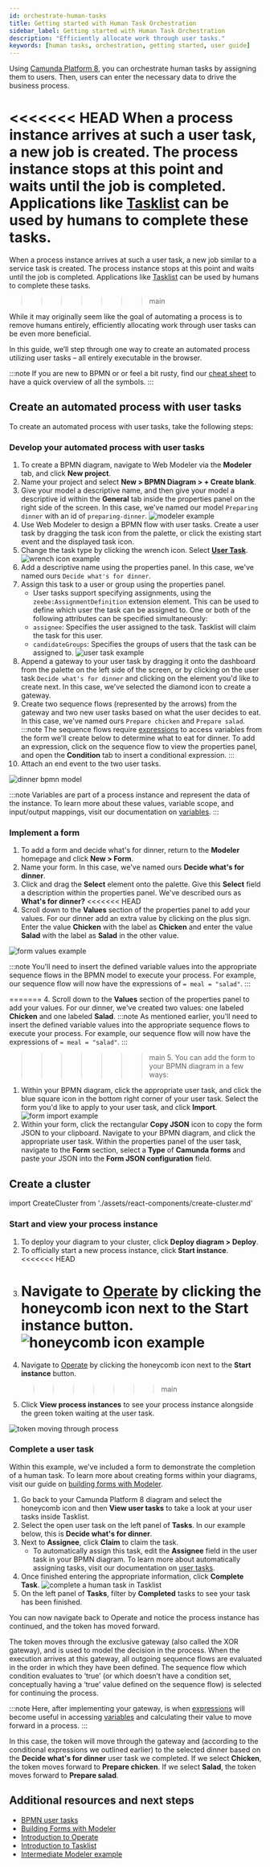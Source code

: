 ```yaml
---
id: orchestrate-human-tasks
title: Getting started with Human Task Orchestration
sidebar_label: Getting started with Human Task Orchestration
description: "Efficiently allocate work through user tasks."
keywords: [human tasks, orchestration, getting started, user guide]
---
```


Using [Camunda Platform 8](https://camunda.io), you can orchestrate human tasks by assigning them to users. Then, users can enter the necessary data to drive the business process.

<<<<<<< HEAD
When a process instance arrives at such a user task, a new job is created. The process instance stops at this point and waits until the job is completed. Applications like [Tasklist](../components/tasklist/introduction.md) can be used by humans to complete these tasks.
=======
When a process instance arrives at such a user task, a new job similar to a service task is created. The process instance stops at this point and waits until the job is completed. Applications like [Tasklist](../components/tasklist/introduction-to-tasklist.md) can be used by humans to complete these tasks.

> > > > > > > main

While it may originally seem like the goal of automating a process is to remove humans entirely, efficiently allocating work through user tasks can be even more beneficial.

In this guide, we’ll step through one way to create an automated process utilizing user tasks – all entirely executable in the browser.

:::note
If you are new to BPMN or or feel a bit rusty, find our [cheat sheet](https://page.camunda.com/wp-bpmn-2-0-business-process-model-and-notation-en?_ga=2.261291401.507343211.1658730870-74482448.1649404132&_gl=1*1x5ykzg*_ga*NzQ0ODI0NDguMTY0OTQwNDEzMg..*_ga_4EYN8X5FNR*MTY1ODc1MjkzOS4yMTAuMS4xNjU4NzUyOTQ5LjA.) to have a quick overview of all the symbols.
:::

## Create an automated process with user tasks

To create an automated process with user tasks, take the following steps:

### Develop your automated process with user tasks

1. To create a BPMN diagram, navigate to Web Modeler via the **Modeler** tab, and click **New project**.
2. Name your project and select **New > BPMN Diagram > + Create blank**.
3. Give your model a descriptive name, and then give your model a descriptive id within the **General** tab inside the properties panel on the right side of the screen. In this case, we've named our model `Preparing dinner` with an id of `preparing-dinner`.
   ![modeler example](./img/modeler-example.png)
4. Use Web Modeler to design a BPMN flow with user tasks. Create a user task by dragging the task icon from the palette, or click the existing start event and the displayed task icon.
5. Change the task type by clicking the wrench icon. Select [**User Task**](https://docs.camunda.io/docs/components/modeler/bpmn/user-tasks/).
   ![wrench icon example](./img/wrench-icon-example.png)
6. Add a descriptive name using the properties panel. In this case, we've named ours `Decide what's for dinner`.
7. Assign this task to a user or group using the properties panel.
   - User tasks support specifying assignments, using the `zeebe:AssignmentDefinition` extension element. This can be used to define which user the task can be assigned to. One or both of the following attributes can be specified simultaneously:
   - `assignee`: Specifies the user assigned to the task. Tasklist will claim the task for this user.
   - `candidateGroups`: Specifies the groups of users that the task can be assigned to.
     ![user task example](./img/user-task-example.png)
8. Append a gateway to your user task by dragging it onto the dashboard from the palette on the left side of the screen, or by clicking on the user task `Decide what's for dinner` and clicking on the element you'd like to create next. In this case, we've selected the diamond icon to create a gateway.
9. Create two sequence flows (represented by the arrows) from the gateway and two new user tasks based on what the user decides to eat. In this case, we've named ours `Prepare chicken` and `Prepare salad`.
   :::note
   The sequence flows require [expressions](../components/concepts/expressions.md) to access variables from the form we'll create below to determine what to eat for dinner. To add an expression, click on the sequence flow to view the properties panel, and open the **Condition** tab to insert a conditional expression.
   :::
10. Attach an end event to the two user tasks.

![dinner bpmn model](./img/dinner-bpmn-model.png)

:::note
Variables are part of a process instance and represent the data of the instance. To learn more about these values, variable scope, and input/output mappings, visit our documentation on [variables](../components/concepts/variables.md).
:::

### Implement a form

1. To add a form and decide what's for dinner, return to the **Modeler** homepage and click **New > Form**.
2. Name your form. In this case, we've named ours **Decide what's for dinner**.
3. Click and drag the **Select** element onto the palette. Give this **Select** field a description within the properties panel. We've described ours as **What's for dinner?**
   <<<<<<< HEAD
4. Scroll down to the **Values** section of the properties panel to add your values. For our dinner add an extra value by clicking on the plus sign. Enter the value **Chicken** with the label as **Chicken** and enter the value **Salad** with the label as **Salad** in the other value.

![form values example](./img/form-values-example.png)

:::note
You'll need to insert the defined variable values into the appropriate sequence flows in the BPMN model to execute your process. For example, our sequence flow will now have the expressions of `= meal = "salad"`.
:::

======= 4. Scroll down to the **Values** section of the properties panel to add your values. For our dinner, we've created two values: one labeled **Chicken** and one labeled **Salad**.
:::note
As mentioned earlier, you'll need to insert the defined variable values into the appropriate sequence flows to execute your process. For example, our sequence flow will now have the expressions of `= meal = "salad"`.
:::

> > > > > > > main 5. You can add the form to your BPMN diagram in a few ways:

1.  Within your BPMN diagram, click the appropriate user task, and click the blue square icon in the bottom right corner of your user task. Select the form you'd like to apply to your user task, and click **Import**.
    ![form import example](./img/form-import-example.png)
2.  Within your form, click the rectangular **Copy JSON** icon to copy the form JSON to your clipboard. Navigate to your BPMN diagram, and click the appropriate user task. Within the properties panel of the user task, navigate to the **Form** section, select a **Type** of **Camunda forms** and paste your JSON into the **Form JSON configuration** field.

## Create a cluster

import CreateCluster from './assets/react-components/create-cluster.md'

<CreateCluster/>

### Start and view your process instance

1. To deploy your diagram to your cluster, click **Deploy diagram > Deploy**.
2. To officially start a new process instance, click **Start instance**.
   <<<<<<< HEAD
3. # Navigate to [Operate](../components/operate/index.md) by clicking the honeycomb icon next to the **Start instance** button. ![honeycomb icon example](./img/honeycomb-icon-example.png)
4. Navigate to [Operate](../components/operate/operate-introduction.md) by clicking the honeycomb icon next to the **Start instance** button.
   > > > > > > > main
5. Click **View process instances** to see your process instance alongside the green token waiting at the user task.

![token moving through process](./img/user-task-token-1.png)

### Complete a user task

Within this example, we've included a form to demonstrate the completion of a human task. To learn more about creating forms within your diagrams, visit our guide on [building forms with Modeler](../components/modeler/bpmn/user-tasks/user-tasks.md#user-task-forms).

1. Go back to your Camunda Platform 8 diagram and select the honeycomb icon and then **View user tasks** to take a look at your user tasks inside Tasklist.
2. Select the open user task on the left panel of **Tasks**. In our example below, this is **Decide what's for dinner**.
3. Next to **Assignee**, click **Claim** to claim the task.
   - To automatically assign this task, edit the **Assignee** field in the user task in your BPMN diagram. To learn more about automatically assigning tasks, visit our documentation on [user tasks](https://docs.camunda.io/docs/components/modeler/bpmn/user-tasks/#assignments).
4. Once finished entering the appropriate information, click **Complete Task**.
   ![complete a human task in Tasklist](./img/user-task-tasklist.png)
5. On the left panel of **Tasks**, filter by **Completed** tasks to see your task has been finished.

You can now navigate back to Operate and notice the process instance has continued, and the token has moved forward.

The token moves through the exclusive gateway (also called the XOR gateway), and is used to model the decision in the process. When the execution arrives at this gateway, all outgoing sequence flows are evaluated in the order in which they have been defined. The sequence flow which condition evaluates to ‘true’ (or which doesn’t have a condition set, conceptually having a ‘true’ value defined on the sequence flow) is selected for continuing the process.

:::note
Here, after implementing your gateway, is when [expressions](../components/concepts/expressions.md) will become useful in accessing [variables](../components/concepts/variables.md) and calculating their value to move forward in a process.
:::

In this case, the token will move through the gateway and (according to the conditional expressions we outlined earlier) to the selected dinner based on the **Decide what's for dinner** user task we completed. If we select **Chicken**, the token moves forward to **Prepare chicken**. If we select **Salad**, the token moves forward to **Prepare salad**.

## Additional resources and next steps

- [BPMN user tasks](../components/modeler/bpmn/user-tasks/user-tasks.md)
- [Building Forms with Modeler](./utilizing-forms.md)
- [Introduction to Operate](../components/operate/operate-introduction.md)
- [Introduction to Tasklist](../components/tasklist/introduction-to-tasklist.md)
- [Intermediate Modeler example](https://github.com/NPDeehan/Whos50GameCamundaCloud)
